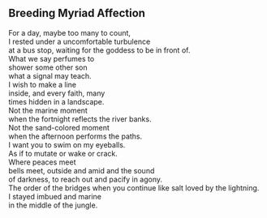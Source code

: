 Breeding Myriad Affection
-------------------------
For a day, maybe too many to count,  
I rested under a uncomfortable turbulence  
at a bus stop, waiting for the goddess to be in front of.  
What we say perfumes to  
shower some other son  
what a signal may teach.  
I wish to make a line  
inside, and every faith, many  
times hidden in a landscape.  
Not the marine moment  
when the fortnight reflects the river banks.  
Not the sand-colored moment  
when the afternoon performs the paths.  
I want you to swim on my eyeballs.  
As if to mutate or wake or crack.  
Where peaces meet  
bells meet, outside and amid and the sound  
of darkness, to reach out and pacify in agony.  
The order of the bridges when you continue like salt loved by the lightning.  
I stayed imbued and marine  
in the middle of the jungle.  
